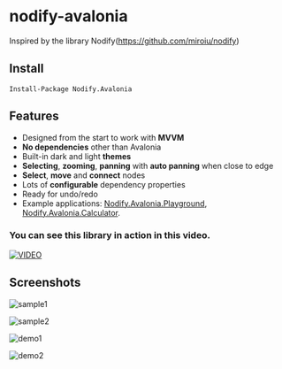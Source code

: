 # nodify-avalonia

Inspired by the library Nodify(https://github.com/miroiu/nodify)

## Install

`Install-Package Nodify.Avalonia`

## Features
 - Designed from the start to work with **MVVM**
 - **No dependencies** other than Avalonia
 - Built-in dark and light **themes**
 - **Selecting**, **zooming**, **panning** with **auto panning** when close to edge
 - **Select**, **move** and **connect** nodes
 - Lots of **configurable** dependency properties
 - Ready for undo/redo
 - Example applications: [Nodify.Avalonia.Playground](Nodify.Avalonia.Playground), [Nodify.Avalonia.Calculator](Nodify.Avalonia.Calculator).

### You can see this library in action in this video.
[![VIDEO](https://img.youtube.com/vi/vJu3wMTGsGU/0.jpg)](https://www.youtube.com/watch?v=vJu3wMTGsGU)


## Screenshots

![sample1](https://github.com/user-attachments/assets/4c67386c-5ef4-4ebf-b627-de794d037ddc)


![sample2](https://github.com/user-attachments/assets/7664c675-3e2d-451a-b07b-f009d6ab121d)


![demo1](https://github.com/trrahul/nodify-avalonia/assets/7353840/ad8543f5-15c2-4506-93ca-2c40933bef26)


![demo2](https://github.com/trrahul/nodify-avalonia/assets/7353840/11a10880-a8e3-4923-b26e-0feeeb1a7b73)


